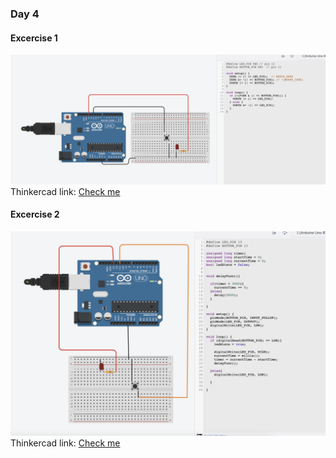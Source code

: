### Day 4 
#### Excercise 1
![excercise1](/rana/day4/images/ex3.png)
Thinkercad link: [Check me]()

#### Excercise 2
![excercise2](/rana/day4/images/ex2.png)
Thinkercad link: [Check me](https://www.tinkercad.com/things/0rR7RvJRhQB/editel)
